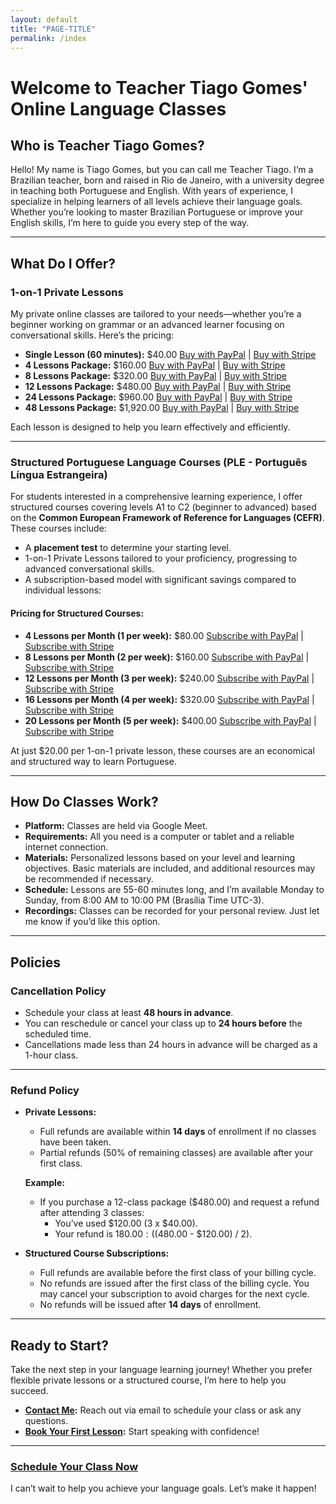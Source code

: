 ```yaml
---
layout: default
title: "PAGE-TITLE"
permalink: /index
---
```

# Welcome to Teacher Tiago Gomes' Online Language Classes

## Who is Teacher Tiago Gomes?
Hello! My name is Tiago Gomes, but you can call me Teacher Tiago. I’m a Brazilian teacher, born and raised in Rio de Janeiro, with a university degree in teaching both Portuguese and English. With years of experience, I specialize in helping learners of all levels achieve their language goals. Whether you’re looking to master Brazilian Portuguese or improve your English skills, I’m here to guide you every step of the way.

---

## What Do I Offer?

### 1-on-1 Private Lessons
My private online classes are tailored to your needs—whether you’re a beginner working on grammar or an advanced learner focusing on conversational skills. Here’s the pricing:

- **Single Lesson (60 minutes):** $40.00 [Buy with PayPal](https://www.paypal.com/ncp/payment/HQF8ZEDZSSKF8) | [Buy with Stripe](https://your-stripe-link.com)
- **4 Lessons Package:** $160.00 [Buy with PayPal](https://www.paypal.com/ncp/payment/HQF8ZEDZSSKF8) | [Buy with Stripe](https://your-stripe-link.com)
- **8 Lessons Package:** $320.00 [Buy with PayPal](https://www.paypal.com/ncp/payment/HQF8ZEDZSSKF8) | [Buy with Stripe](https://your-stripe-link.com)
- **12 Lessons Package:** $480.00 [Buy with PayPal](https://www.paypal.com/ncp/payment/HQF8ZEDZSSKF8) | [Buy with Stripe](https://your-stripe-link.com)
- **24 Lessons Package:** $960.00 [Buy with PayPal](https://www.paypal.com/ncp/payment/HQF8ZEDZSSKF8) | [Buy with Stripe](https://your-stripe-link.com)
- **48 Lessons Package:** $1,920.00 [Buy with PayPal](https://www.paypal.com/ncp/payment/HQF8ZEDZSSKF8) | [Buy with Stripe](https://your-stripe-link.com)

Each lesson is designed to help you learn effectively and efficiently.

---

### Structured Portuguese Language Courses (PLE - Português Língua Estrangeira)
For students interested in a comprehensive learning experience, I offer structured courses covering levels A1 to C2 (beginner to advanced) based on the **Common European Framework of Reference for Languages (CEFR)**. These courses include:

- A **placement test** to determine your starting level.
- 1-on-1 Private Lessons tailored to your proficiency, progressing to advanced conversational skills.
- A subscription-based model with significant savings compared to individual lessons:

#### Pricing for Structured Courses:
- **4 Lessons per Month (1 per week):** $80.00 [Subscribe with PayPal](https://www.paypal.com/webapps/billing/plans/subscribe?plan_id=P-9CN04948JV6346900M6KGT3Q) | [Subscribe with Stripe](https://your-stripe-subscription-link.com)
- **8 Lessons per Month (2 per week):** $160.00 [Subscribe with PayPal](https://www.paypal.com/webapps/billing/plans/subscribe?plan_id=P-9L3860615G169053GM6KGWDA) | [Subscribe with Stripe](https://your-stripe-subscription-link.com)
- **12 Lessons per Month (3 per week):** $240.00 [Subscribe with PayPal](https://www.paypal.com/webapps/billing/plans/subscribe?plan_id=P-2E193837WT547012HM6KGXOI) | [Subscribe with Stripe](https://your-stripe-subscription-link.com)
- **16 Lessons per Month (4 per week):** $320.00 [Subscribe with PayPal](https://www.paypal.com/webapps/billing/plans/subscribe?plan_id=P-7MX42179E7832081GM6KG4OA) | [Subscribe with Stripe](https://your-stripe-subscription-link.com)
- **20 Lessons per Month (5 per week):** $400.00 [Subscribe with PayPal](https://www.paypal.com/webapps/billing/plans/subscribe?plan_id=P-74M17201FX865612CM6KG5SI) | [Subscribe with Stripe](https://your-stripe-subscription-link.com)

At just $20.00 per 1-on-1 private lesson, these courses are an economical and structured way to learn Portuguese.

---

## How Do Classes Work?
- **Platform:** Classes are held via Google Meet.
- **Requirements:** All you need is a computer or tablet and a reliable internet connection.
- **Materials:** Personalized lessons based on your level and learning objectives. Basic materials are included, and additional resources may be recommended if necessary.
- **Schedule:** Lessons are 55-60 minutes long, and I’m available Monday to Sunday, from 8:00 AM to 10:00 PM (Brasília Time UTC-3).
- **Recordings:** Classes can be recorded for your personal review. Just let me know if you’d like this option.

---

## Policies

### Cancellation Policy
- Schedule your class at least **48 hours in advance**.
- You can reschedule or cancel your class up to **24 hours before** the scheduled time.
- Cancellations made less than 24 hours in advance will be charged as a 1-hour class.

---

### Refund Policy
- **Private Lessons:**
  - Full refunds are available within **14 days** of enrollment if no classes have been taken.
  - Partial refunds (50% of remaining classes) are available after your first class.

  **Example:**
  - If you purchase a 12-class package ($480.00) and request a refund after attending 3 classes:
    - You’ve used $120.00 (3 x $40.00).
    - Your refund is $180.00: (($480.00 - $120.00) / 2).

- **Structured Course Subscriptions:**
  - Full refunds are available before the first class of your billing cycle.
  - No refunds are issued after the first class of the billing cycle. You may cancel your subscription to avoid charges for the next cycle.
  - No refunds will be issued after **14 days** of enrollment.

---

## Ready to Start?
Take the next step in your language learning journey! Whether you prefer flexible private lessons or a structured course, I’m here to help you succeed.

- **[Contact Me](mailto:teachertiagosgomes@gmail.com):** Reach out via email to schedule your class or ask any questions.
- **[Book Your First Lesson](https://cal.com/teacher-tiago-gomes):** Start speaking with confidence!

---

### [Schedule Your Class Now](#)

I can’t wait to help you achieve your language goals. Let’s make it happen!

